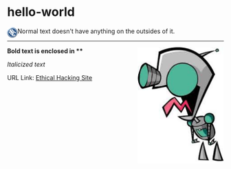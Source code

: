 # hello-world
<img align="left" src="https://github.com/0m3g4b1u3/hello-world/blob/master/sscLogo200.png" width=24>
Normal text doesn't have anything on the outsides of it.
<hr>
<img align="right" src="https://github.com/0m3g4b1u3/hello-world/blob/master/GIRa.jpg" width=200>

**Bold text is enclosed in \*\***

*Italicized text*

URL Link: [Ethical Hacking Site](https://www.omegabluecs.com/eh1WEB/index.html)

<br>
